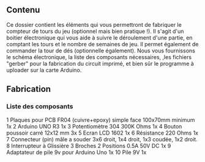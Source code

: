 ## Contenu
Ce dossier contient les éléments qui vous permettront de fabriquer le compteur de tours du jeu (optionnel mais bien pratique !). Il s'agit d'un boitier électronique qui vous aide à suivre le déroulement d'une partie, en comptant les tours et le nombre de semaines de jeu. Il permet également de commander la tour de dés (optionnelle également). 
Nous vous fournissons le schéma électronique, la liste des composants nécessaires, ,les fichiers "gerber" pour la fabrication du circuit imprimé, et bien sûr le programme à uploader sur la carte Arduino.

## Fabrication

### Liste des composants
1	Plaques pour PCB FR04 (cuivre+epoxy) simple face 100x70mm minimum  1x
2	Arduino UNO R3  1x
3	Potentiomètre 304 300K Ohms  1x
4	Bouton poussoir carré 12x12 mm   3x
5	Ecran LCD 1602   1x
6	Résistance 220 Ohms   1x
7	Connecteur (pin) mâle a souder  3x6 droit, 1x4 droit, 1x3 coudée, 1x2 droit.   
8	Interrupteur à Glissière 3 Broches 2 Positions 0.5A 50V DC   1x
9	Adaptateur de pile 9v pour Arduino Uno   1x
10	Pile 9V   1x
